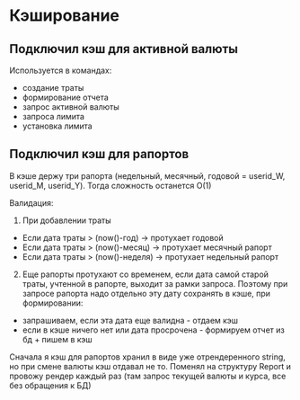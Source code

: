# Кэширование

## Подключил кэш для активной валюты

Используется в командах:

* создание траты
* формирование отчета
* запрос активной валюты
* запроса лимита
* установка лимита

## Подключил кэш для рапортов

В кэше держу три рапорта (недельный, месячный, годовой = userid_W, userid_M, userid_Y). Тогда сложность останется O(1)

Валидация:

1. При добавлении траты

* Если дата траты > (now()-год) -> протухает годовой
* Если дата траты > (now()-месяц) -> протухает месячный рапорт
* Если дата траты > (now()-неделя) -> протухает недельный рапорт

2. Еще рапорты протухают со временем, если дата самой старой траты, учтенной в рапорте, выходит за рамки запроса. Поэтому при запросе рапорта надо отдельно эту дату сохранять в кэше, при формировании:

* запрашиваем, если эта дата еще валидна - отдаем кэш
* если в кэше ничего нет или дата просрочена - формируем отчет из бд + пишем в кэш

Сначала я кэш для рапортов хранил в виде уже отрендеренного string, но при смене валюты кэш отдавал не то. Поменял на структуру Report и провожу рендер каждый раз (там запрос текущей валюты и курса, все без обращения к БД)
